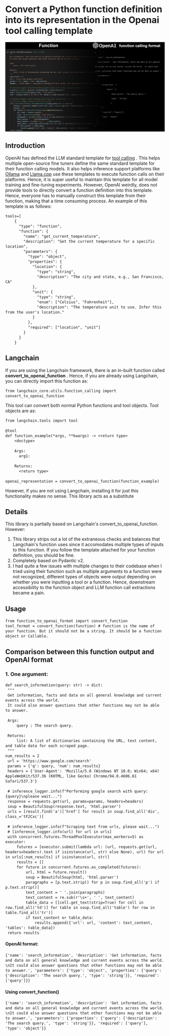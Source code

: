 # Convert a Python function definition into its representation in the Openai tool calling template
![](images/cover.png)

 ## Introduction
 OpenAI has defined the LLM standard template for [tool calling](https://platform.openai.com/docs/assistants/tools/function-calling) . This helps multiple open-source fine tuners define the same standard template for their function calling models. It also helps inference support platforms like [Ollama](https://ollama.com/) and [Llama.cpp](https://github.com/ggerganov/llama.cpp) use these templates to execute function calls on their platforms. Hence, it is super useful to maintain this template for all model training and fine-tuning experiments.
 However, OpenAI weirdly, does not provide tools to directly convert a function definition into this template. Hence, everyone has to manually construct this template from their function, making that a time consuming process. An example of this template is as follows: <br />
 
```
tools=[
    {
      "type": "function",
      "function": {
        "name": "get_current_temperature",
        "description": "Get the current temperature for a specific location",
        "parameters": {
          "type": "object",
          "properties": {
            "location": {
              "type": "string",
              "description": "The city and state, e.g., San Francisco, CA"
            },
            "unit": {
              "type": "string",
              "enum": ["Celsius", "Fahrenheit"],
              "description": "The temperature unit to use. Infer this from the user's location."
            }
          },
          "required": ["location", "unit"]
        }
      }
    }
```
## Langchain
If you are using the Langchain framework, there is an in-built function called **convert_to_openai_function** . Hence, if you are already using Langchain, you can directly import this function as:
```
from langchain_core.utils.function_calling import convert_to_openai_function
```
This tool can convert both normal Python functions and tool objects. Tool objects are as:
```
from langchain.tools import tool

@tool
def function_example(*args, **kwargs) -> <return type>
    <doctype>

    Args:
      arg1:

    Returns:
      <return type>

openai_representation = convert_to_openai_function(function_example)
```
However, if you are not using Langchain, installing it for just this functionality makes no sense. This library acts as a substitute
## Details
This library is partially based on Langchain's convert_to_openai_function. However:
1. This library strips out a lot of the extraneous checks and balances that Langchain's function uses since it accomodates multiple types of inputs to this function. If you follow the template attached for your function definition, you should be fine.
2. Completely based on Pydantic v2.
3. I had quite a few issues with multiple changes to their codebase when I tried using their function such as multiple arguments to a function were not recognized, different types of objects were output depending on whether you were inputting a tool or a function. Hence, downstream accessibility to the function object and LLM function call extractions became a pain.

## Usage
```
from function_to_openai_format import convert_function
tool_format = convert_function(function) # function is the name of your function. But it should not be a string. It should be a function object or Callable.
```

## Comparison between this function output and OpenAI format
### 1. One argument:
   ```
   def search_information(query: str) -> dict:
    """
    Get information, facts and data on all general knowledge and current events across the world. 
    It could also answer questions that other functions may not be able to answer.

    Args:
        query : The search query.

    Returns:
        list: A list of dictionaries containing the URL, text content, and table data for each scraped page.
    """
   num_results = 2
    url = 'https://www.google.com/search'
    params = {'q': query, 'num': num_results}
    headers = {'User-Agent': 'Mozilla/5.0 (Windows NT 10.0; Win64; x64) AppleWebKit/537.36 (KHTML, like Gecko) Chrome/94.0.4606.61 Safari/537.3'}
    
    # inference_logger.info(f"Performing google search with query: {query}\nplease wait...")
    response = requests.get(url, params=params, headers=headers)
    soup = BeautifulSoup(response.text, 'html.parser')
    urls = [result.find('a')['href'] for result in soup.find_all('div', class_='tF2Cxc')]
    
    # inference_logger.info(f"Scraping text from urls, please wait...") 
    # [inference_logger.info(url) for url in urls]
    with concurrent.futures.ThreadPoolExecutor(max_workers=5) as executor:
        futures = [executor.submit(lambda url: (url, requests.get(url, headers=headers).text if isinstance(url, str) else None), url) for url in urls[:num_results] if isinstance(url, str)]
        results = []
        for future in concurrent.futures.as_completed(futures):
            url, html = future.result()
            soup = BeautifulSoup(html, 'html.parser')
            paragraphs = [p.text.strip() for p in soup.find_all('p') if p.text.strip()]
            text_content = ' '.join(paragraphs)
            text_content = re.sub(r'\s+', ' ', text_content)
            table_data = [[cell.get_text(strip=True) for cell in row.find_all('td')] for table in soup.find_all('table') for row in table.find_all('tr')]
            if text_content or table_data:
                results.append({'url': url, 'content': text_content, 'tables': table_data})
    return results
   ```
#### OpenAI format:
```
{'name': 'search_information', 'description': 'Get information, facts and data on all general knowledge and current events across the world. \nIt could also answer questions that other functions may not be able to answer.', 'parameters': {'type': 'object', 'properties': {'query': {'description': 'The search query.', 'type': 'string'}}, 'required': ['query']}}
```
#### Using convert_function()
```
{'name': 'search_information', 'description': 'Get information, facts and data on all general knowledge and current events across the world. \nIt could also answer questions that other functions may not be able to answer.', 'parameters': {'properties': {'query': {'description': 'The search query.', 'type': 'string'}}, 'required': ['query'], 'type': 'object'}}
